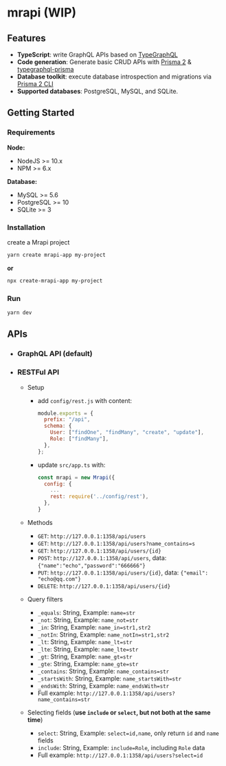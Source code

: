 # mrapi (WIP)

## Features

- **TypeScript**: write GraphQL APIs based on [TypeGraphQL](https://github.com/MichalLytek/type-graphql)
- **Code generation**: Generate basic CRUD APIs with [Prisma 2](https://github.com/prisma/prisma) & [typegraphql-prisma](https://www.npmjs.com/package/typegraphql-prisma)
- **Database toolkit**: execute database introspection and migrations via [Prisma 2 CLI](https://github.com/prisma/prisma/blob/master/src/packages/cli/README.md)
- **Supported databases**: PostgreSQL, MySQL, and SQLite.

## Getting Started

### Requirements

**Node:**

- NodeJS >= 10.x
- NPM >= 6.x

**Database:**

- MySQL >= 5.6
- PostgreSQL >= 10
- SQLite >= 3

### Installation

create a Mrapi project

```bash
yarn create mrapi-app my-project
```

**or**

```bash
npx create-mrapi-app my-project
```

### Run

```bash
yarn dev
```

## APIs

- ### GraphQL API (default)
- ### RESTFul API

  - Setup

    - add `config/rest.js` with content:

      ```js
      module.exports = {
        prefix: "/api",
        schema: {
          User: ["findOne", "findMany", "create", "update"],
          Role: ["findMany"],
        },
      };
      ```

    - update `src/app.ts` with:

      ```js
      const mrapi = new Mrapi({
        config: {
          ...
          rest: require('../config/rest'),
        },
      }
      ```

  - Methods
    - `GET`: `http://127.0.0.1:1358/api/users`
    - `GET`: `http://127.0.0.1:1358/api/users?name_contains=s`
    - `GET`: `http://127.0.0.1:1358/api/users/{id}`
    - `POST`: `http://127.0.0.1:1358/api/users`, data: `{"name":"echo","password":"666666"}`
    - `PUT`: `http://127.0.0.1:1358/api/users/{id}`, data: `{"email": "echo@qq.com"}`
    - `DELETE`: `http://127.0.0.1:1358/api/users/{id}`
  - Query filters
    - `_equals`: String, Example: `name=str`
    - `_not`: String, Example: `name_not=str`
    - `_in`: String, Example: `name_in=str1,str2`
    - `_notIn`: String, Example: `name_notIn=str1,str2`
    - `_lt`: String, Example: `name_lt=str`
    - `_lte`: String, Example: `name_lte=str`
    - `_gt`: String, Example: `name_gt=str`
    - `_gte`: String, Example: `name_gte=str`
    - `_contains`: String, Example: `name_contains=str`
    - `_startsWith`: String, Example: `name_startsWith=str`
    - `_endsWith`: String, Example: `name_endsWith=str`
    - Full example: `http://127.0.0.1:1358/api/users?name_contains=str`
  - Selecting fields (**use `include` or `select`, but not both at the same time**)
    - `select`: String, Example: `select=id,name`, only return `id` and `name` fields
    - `include`: String, Example: `include=Role`, including `Role` data
    - Full example: `http://127.0.0.1:1358/api/users?select=id`
